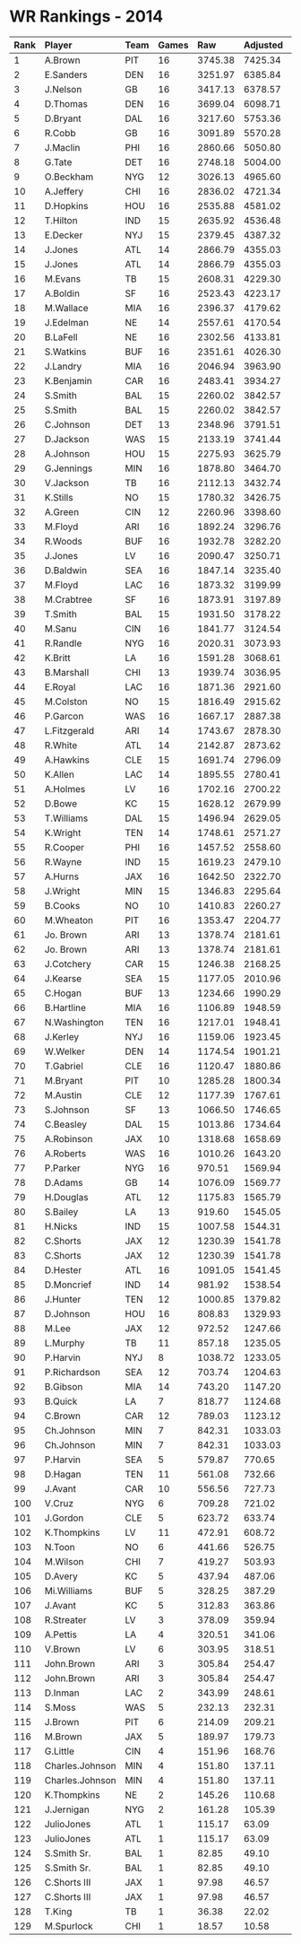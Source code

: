 # WR Rankings - 2014

| Rank | Player          | Team | Games | Raw     | Adjusted | Difficulty | Avg/Game | Typical | Consistency    | Trend    |
| :----| :---------------| :----| :-----| :-------| :--------| :----------| :--------| :-------| :--------------| :--------|
| 1    | A.Brown         | PIT  | 16    | 3745.38 | 7425.34  | 1.000      | 464.08   | 458.85  | 7/0/9          | +70.8%   |
| 2    | E.Sanders       | DEN  | 16    | 3251.97 | 6385.84  | 1.000      | 399.12   | 390.00  | 9/0/7          | +94.4%   |
| 3    | J.Nelson        | GB   | 16    | 3417.13 | 6378.57  | 1.000      | 398.66   | 421.66  | 9/0/7          | +114.6%  |
| 4    | D.Thomas        | DEN  | 16    | 3699.04 | 6098.71  | 1.000      | 381.17   | 401.94  | 7/4/5          | +102.9%  |
| 5    | D.Bryant        | DAL  | 16    | 3217.60 | 5753.36  | 1.000      | 359.59   | 364.20  | 8/0/8          | +129.1%  |
| 6    | R.Cobb          | GB   | 16    | 3091.89 | 5570.28  | 1.000      | 348.14   | 341.76  | 5/3/8          | +76.3%   |
| 7    | J.Maclin        | PHI  | 16    | 2860.66 | 5050.80  | 1.000      | 315.67   | 326.38  | 10/0/6         | +133.3%  |
| 8    | G.Tate          | DET  | 16    | 2748.18 | 5004.00  | 1.000      | 312.75   | 339.49  | 10/0/6         | +99.2%   |
| 9    | O.Beckham       | NYG  | 12    | 3026.13 | 4965.60  | 1.000      | 413.80   | 465.39  | 8/0/4          | +108.2%  |
| 10   | A.Jeffery       | CHI  | 16    | 2836.02 | 4721.34  | 1.000      | 295.08   | 293.79  | 8/1/7          | +121.5%  |
| 11   | D.Hopkins       | HOU  | 16    | 2535.88 | 4581.02  | 1.000      | 286.31   | 277.37  | 7/3/6          | +105.1%  |
| 12   | T.Hilton        | IND  | 15    | 2635.92 | 4536.48  | 1.000      | 302.43   | 273.09  | 6/2/7          | +168.9%  |
| 13   | E.Decker        | NYJ  | 15    | 2379.45 | 4387.32  | 1.000      | 292.49   | 243.94  | 6/0/9          | +188.9%  |
| 14   | J.Jones         | ATL  | 14    | 2866.79 | 4355.03  | 1.000      | 311.07   | 311.07  | None/None/None | None     |
| 15   | J.Jones         | ATL  | 14    | 2866.79 | 4355.03  | 1.000      | 311.07   | 311.07  | None/None/None | None     |
| 16   | M.Evans         | TB   | 15    | 2608.31 | 4229.30  | 1.000      | 281.95   | 253.66  | 7/2/6          | +97.5%   |
| 17   | A.Boldin        | SF   | 16    | 2523.43 | 4223.17  | 1.000      | 263.95   | 276.10  | 9/2/5          | +124.9%  |
| 18   | M.Wallace       | MIA  | 16    | 2396.37 | 4179.62  | 1.000      | 261.23   | 249.77  | 7/1/8          | +128.2%  |
| 19   | J.Edelman       | NE   | 14    | 2557.61 | 4170.54  | 1.000      | 297.90   | 284.66  | 6/0/8          | +120.1%  |
| 20   | B.LaFell        | NE   | 16    | 2302.56 | 4133.81  | 1.000      | 258.36   | 285.53  | 7/2/7          | +138.0%  |
| 21   | S.Watkins       | BUF  | 16    | 2351.61 | 4026.30  | 1.000      | 251.64   | 232.43  | 9/0/7          | +189.9%  |
| 22   | J.Landry        | MIA  | 16    | 2046.94 | 3963.90  | 1.000      | 247.74   | 242.48  | 7/1/8          | +136.2%  |
| 23   | K.Benjamin      | CAR  | 16    | 2483.41 | 3934.27  | 1.000      | 245.89   | 259.22  | 7/3/6          | +117.0%  |
| 24   | S.Smith         | BAL  | 15    | 2260.02 | 3842.57  | 1.000      | 256.17   | 87.62   | 8/1/7          | +163.3%  |
| 25   | S.Smith         | BAL  | 15    | 2260.02 | 3842.57  | 1.000      | 256.17   | 87.62   | 8/1/7          | +163.3%  |
| 26   | C.Johnson       | DET  | 13    | 2348.96 | 3791.51  | 1.000      | 291.65   | 305.39  | 7/1/5          | +177.4%  |
| 27   | D.Jackson       | WAS  | 15    | 2133.19 | 3741.44  | 1.000      | 249.43   | 261.28  | 7/2/6          | +182.6%  |
| 28   | A.Johnson       | HOU  | 15    | 2275.93 | 3625.79  | 1.000      | 241.72   | 228.13  | 6/2/7          | +97.3%   |
| 29   | G.Jennings      | MIN  | 16    | 1878.80 | 3464.70  | 1.000      | 216.54   | 204.87  | 5/3/8          | +114.7%  |
| 30   | V.Jackson       | TB   | 16    | 2112.13 | 3432.74  | 1.000      | 214.55   | 205.62  | 7/1/8          | +150.2%  |
| 31   | K.Stills        | NO   | 15    | 1780.32 | 3426.75  | 1.000      | 228.45   | 197.61  | 6/0/9          | +149.3%  |
| 32   | A.Green         | CIN  | 12    | 2260.96 | 3398.60  | 1.000      | 283.22   | 282.40  | 5/1/6          | +137.1%  |
| 33   | M.Floyd         | ARI  | 16    | 1892.24 | 3296.76  | 1.000      | 206.05   | 193.30  | 9/0/7          | +282.7%  |
| 34   | R.Woods         | BUF  | 16    | 1932.78 | 3282.20  | 1.000      | 205.14   | 214.61  | 8/1/7          | +198.3%  |
| 35   | J.Jones         | LV   | 16    | 2090.47 | 3250.71  | 1.000      | 203.17   | 226.38  | 9/2/5          | +146.1%  |
| 36   | D.Baldwin       | SEA  | 16    | 1847.14 | 3235.40  | 1.000      | 202.21   | 218.92  | 11/0/5         | +124.9%  |
| 37   | M.Floyd         | LAC  | 16    | 1873.32 | 3199.99  | 1.000      | 200.00   | 209.99  | 11/0/5         | +93.5%   |
| 38   | M.Crabtree      | SF   | 16    | 1873.91 | 3197.89  | 1.000      | 199.87   | 205.24  | 9/1/6          | +197.2%  |
| 39   | T.Smith         | BAL  | 15    | 1931.50 | 3178.22  | 1.000      | 211.88   | 213.79  | 7/2/6          | +206.5%  |
| 40   | M.Sanu          | CIN  | 16    | 1841.77 | 3124.54  | 1.000      | 195.28   | 203.13  | 9/0/7          | +298.4%  |
| 41   | R.Randle        | NYG  | 16    | 2020.31 | 3073.93  | 1.000      | 192.12   | 201.85  | 9/1/6          | +163.9%  |
| 42   | K.Britt         | LA   | 16    | 1591.28 | 3068.61  | 1.000      | 191.79   | 191.65  | 8/1/7          | +167.5%  |
| 43   | B.Marshall      | CHI  | 13    | 1939.74 | 3036.95  | 1.000      | 233.61   | 219.87  | 7/1/5          | INACTIVE |
| 44   | E.Royal         | LAC  | 16    | 1871.36 | 2921.60  | 1.000      | 182.60   | 182.65  | 8/1/7          | +237.3%  |
| 45   | M.Colston       | NO   | 15    | 1816.49 | 2915.62  | 1.000      | 194.37   | 196.03  | 9/1/5          | +64.7%   |
| 46   | P.Garcon        | WAS  | 16    | 1667.17 | 2887.38  | 1.000      | 180.46   | 187.57  | 10/1/5         | +222.0%  |
| 47   | L.Fitzgerald    | ARI  | 14    | 1743.67 | 2878.30  | 1.000      | 205.59   | 172.11  | 6/0/8          | +136.1%  |
| 48   | R.White         | ATL  | 14    | 2142.87 | 2873.62  | 1.000      | 205.26   | 215.29  | 7/0/7          | +101.3%  |
| 49   | A.Hawkins       | CLE  | 15    | 1691.74 | 2796.09  | 1.000      | 186.41   | 193.87  | 8/0/7          | +212.6%  |
| 50   | K.Allen         | LAC  | 14    | 1895.55 | 2780.41  | 1.000      | 198.60   | 183.74  | 6/2/6          | +186.0%  |
| 51   | A.Holmes        | LV   | 16    | 1702.16 | 2700.22  | 1.000      | 168.76   | 173.35  | 10/0/6         | +281.0%  |
| 52   | D.Bowe          | KC   | 15    | 1628.12 | 2679.99  | 1.000      | 178.67   | 168.70  | 7/1/7          | +111.3%  |
| 53   | T.Williams      | DAL  | 15    | 1496.94 | 2629.05  | 1.000      | 175.27   | 175.87  | 7/2/6          | +202.3%  |
| 54   | K.Wright        | TEN  | 14    | 1748.61 | 2571.27  | 1.000      | 183.66   | 182.42  | 8/0/6          | +141.7%  |
| 55   | R.Cooper        | PHI  | 16    | 1457.52 | 2558.60  | 1.000      | 159.91   | 181.15  | 11/1/4         | +155.7%  |
| 56   | R.Wayne         | IND  | 15    | 1619.23 | 2479.10  | 1.000      | 165.27   | 168.94  | 9/0/6          | +139.8%  |
| 57   | A.Hurns         | JAX  | 16    | 1642.50 | 2322.70  | 1.000      | 145.17   | 134.04  | 8/2/6          | +227.4%  |
| 58   | J.Wright        | MIN  | 15    | 1346.83 | 2295.64  | 1.000      | 153.04   | 117.85  | 7/2/6          | +296.4%  |
| 59   | B.Cooks         | NO   | 10    | 1410.83 | 2260.27  | 1.000      | 226.03   | 218.08  | 5/0/5          | INACTIVE |
| 60   | M.Wheaton       | PIT  | 16    | 1353.47 | 2204.77  | 1.000      | 137.80   | 144.80  | 8/0/8          | +120.2%  |
| 61   | Jo. Brown       | ARI  | 13    | 1378.74 | 2181.61  | 1.000      | 167.82   | 153.07  | 7/2/7          | +175.9%  |
| 62   | Jo. Brown       | ARI  | 13    | 1378.74 | 2181.61  | 1.000      | 167.82   | 153.07  | 7/2/7          | +175.9%  |
| 63   | J.Cotchery      | CAR  | 15    | 1246.38 | 2168.25  | 1.000      | 144.55   | 146.76  | 7/2/6          | +128.5%  |
| 64   | J.Kearse        | SEA  | 15    | 1177.05 | 2010.96  | 1.000      | 134.06   | 122.36  | 6/0/9          | +204.1%  |
| 65   | C.Hogan         | BUF  | 13    | 1234.66 | 1990.29  | 1.000      | 153.10   | 154.51  | 6/2/5          | +517.7%  |
| 66   | B.Hartline      | MIA  | 16    | 1106.89 | 1948.59  | 1.000      | 121.79   | 113.61  | 6/0/10         | +299.5%  |
| 67   | N.Washington    | TEN  | 16    | 1217.01 | 1948.41  | 1.000      | 121.78   | 116.46  | 8/1/7          | +285.7%  |
| 68   | J.Kerley        | NYJ  | 16    | 1159.06 | 1923.45  | 1.000      | 120.22   | 132.18  | 11/0/5         | +232.8%  |
| 69   | W.Welker        | DEN  | 14    | 1174.54 | 1901.21  | 1.000      | 135.80   | 150.02  | 9/0/5          | +148.0%  |
| 70   | T.Gabriel       | CLE  | 16    | 1120.47 | 1880.86  | 1.000      | 117.55   | 121.83  | 9/1/6          | +335.0%  |
| 71   | M.Bryant        | PIT  | 10    | 1285.28 | 1800.34  | 1.000      | 180.03   | 190.34  | 6/0/4          | +179.0%  |
| 72   | M.Austin        | CLE  | 12    | 1177.39 | 1767.61  | 1.000      | 147.30   | 154.03  | 8/0/4          | INACTIVE |
| 73   | S.Johnson       | SF   | 13    | 1066.50 | 1746.65  | 1.000      | 134.36   | 123.83  | 5/3/5          | INACTIVE |
| 74   | C.Beasley       | DAL  | 15    | 1013.86 | 1734.64  | 1.000      | 115.64   | 99.93   | 7/0/8          | +281.9%  |
| 75   | A.Robinson      | JAX  | 10    | 1318.68 | 1658.69  | 1.000      | 165.87   | 173.38  | 5/1/4          | INACTIVE |
| 76   | A.Roberts       | WAS  | 16    | 1010.26 | 1643.20  | 1.000      | 102.70   | 106.22  | 9/1/6          | +162.9%  |
| 77   | P.Parker        | NYG  | 16    | 970.51  | 1569.94  | 1.000      | 98.12    | 92.23   | 9/0/7          | +240.5%  |
| 78   | D.Adams         | GB   | 14    | 1076.09 | 1569.77  | 1.000      | 112.13   | 104.72  | 9/1/4          | +244.6%  |
| 79   | H.Douglas       | ATL  | 12    | 1175.83 | 1565.79  | 1.000      | 130.48   | 117.17  | 6/3/3          | +129.9%  |
| 80   | S.Bailey        | LA   | 13    | 919.60  | 1545.05  | 1.000      | 118.85   | 77.33   | 6/1/6          | +541.2%  |
| 81   | H.Nicks         | IND  | 15    | 1007.58 | 1544.31  | 1.000      | 102.95   | 99.14   | 7/0/8          | +263.9%  |
| 82   | C.Shorts        | JAX  | 12    | 1230.39 | 1541.78  | 1.000      | 128.48   | 44.39   | 6/2/5          | +148.3%  |
| 83   | C.Shorts        | JAX  | 12    | 1230.39 | 1541.78  | 1.000      | 128.48   | 44.39   | 6/2/5          | +148.3%  |
| 84   | D.Hester        | ATL  | 16    | 1091.05 | 1541.45  | 1.000      | 96.34    | 90.67   | 9/0/7          | +291.4%  |
| 85   | D.Moncrief      | IND  | 14    | 981.92  | 1538.54  | 1.000      | 109.90   | 79.99   | 8/0/6          | +588.5%  |
| 86   | J.Hunter        | TEN  | 12    | 1000.85 | 1379.82  | 1.000      | 114.98   | 106.58  | 6/0/6          | INACTIVE |
| 87   | D.Johnson       | HOU  | 16    | 808.83  | 1329.93  | 1.000      | 83.12    | 87.40   | 9/0/7          | +217.4%  |
| 88   | M.Lee           | JAX  | 12    | 972.52  | 1247.66  | 1.000      | 103.97   | 114.64  | 8/0/4          | +202.9%  |
| 89   | L.Murphy        | TB   | 11    | 857.18  | 1235.05  | 1.000      | 112.28   | 119.96  | 7/0/4          | +465.1%  |
| 90   | P.Harvin        | NYJ  | 8     | 1038.72 | 1233.05  | 1.000      | 154.13   | 123.62  | 4/3/6          | +200.2%  |
| 91   | P.Richardson    | SEA  | 12    | 703.74  | 1204.63  | 1.000      | 100.39   | 99.13   | 6/1/5          | +330.6%  |
| 92   | B.Gibson        | MIA  | 14    | 743.20  | 1147.20  | 1.000      | 81.94    | 78.97   | 7/1/6          | +144.6%  |
| 93   | B.Quick         | LA   | 7     | 818.77  | 1124.68  | 1.000      | 160.67   | 153.02  | 3/0/4          | INACTIVE |
| 94   | C.Brown         | CAR  | 12    | 789.03  | 1123.12  | 1.000      | 93.59    | 111.60  | 8/1/3          | +155.4%  |
| 95   | Ch.Johnson      | MIN  | 7     | 842.31  | 1033.03  | 1.000      | 147.58   | 147.58  | None/None/None | None     |
| 96   | Ch.Johnson      | MIN  | 7     | 842.31  | 1033.03  | 1.000      | 147.58   | 147.58  | None/None/None | None     |
| 97   | P.Harvin        | SEA  | 5     | 579.87  | 770.65   | 1.000      | 154.13   | 123.62  | 4/3/6          | +200.2%  |
| 98   | D.Hagan         | TEN  | 11    | 561.08  | 732.66   | 1.000      | 66.61    | 78.39   | 8/0/3          | +441.4%  |
| 99   | J.Avant         | CAR  | 10    | 556.56  | 727.73   | 1.000      | 72.77    | 69.35   | 10/0/5         | +325.6%  |
| 100  | V.Cruz          | NYG  | 6     | 709.28  | 721.02   | 1.000      | 120.17   | 128.72  | 4/0/2          | INACTIVE |
| 101  | J.Gordon        | CLE  | 5     | 623.72  | 633.74   | 1.000      | 126.75   | 120.96  | 3/0/2          | N/A      |
| 102  | K.Thompkins     | LV   | 11    | 472.91  | 608.72   | 1.000      | 55.34    | 47.76   | 7/2/4          | +923.1%  |
| 103  | N.Toon          | NO   | 6     | 441.66  | 526.75   | 1.000      | 87.79    | 90.60   | 2/1/3          | +41.3%   |
| 104  | M.Wilson        | CHI  | 7     | 419.27  | 503.93   | 1.000      | 71.99    | 70.72   | 5/0/2          | +239.3%  |
| 105  | D.Avery         | KC   | 5     | 437.94  | 487.06   | 1.000      | 97.41    | 73.66   | 3/0/2          | INACTIVE |
| 106  | Mi.Williams     | BUF  | 5     | 328.25  | 387.29   | 1.000      | 77.46    | 69.11   | 3/0/2          | INACTIVE |
| 107  | J.Avant         | KC   | 5     | 312.83  | 363.86   | 1.000      | 72.77    | 69.35   | 10/0/5         | +325.6%  |
| 108  | R.Streater      | LV   | 3     | 378.09  | 359.94   | 1.000      | 119.98   | 119.98  | 2/0/1          | INACTIVE |
| 109  | A.Pettis        | LA   | 4     | 320.51  | 341.06   | 1.000      | 85.27    | 92.93   | 2/1/1          | INACTIVE |
| 110  | V.Brown         | LV   | 6     | 303.95  | 318.51   | 1.000      | 53.08    | 53.95   | 3/0/3          | +75.5%   |
| 111  | John.Brown      | ARI  | 3     | 305.84  | 254.47   | 1.000      | 84.82    | 84.82   | None/None/None | None     |
| 112  | John.Brown      | ARI  | 3     | 305.84  | 254.47   | 1.000      | 84.82    | 84.82   | None/None/None | None     |
| 113  | D.Inman         | LAC  | 2     | 343.99  | 248.61   | 1.000      | 124.31   | 124.31  | 0/2/0          | N/A      |
| 114  | S.Moss          | WAS  | 5     | 232.13  | 232.31   | 1.000      | 46.46    | 45.16   | 2/0/3          | N/A      |
| 115  | J.Brown         | PIT  | 6     | 214.09  | 209.21   | 1.000      | 34.87    | 34.08   | 3/0/3          | INACTIVE |
| 116  | M.Brown         | JAX  | 5     | 189.97  | 179.73   | 1.000      | 35.95    | 35.22   | 3/0/2          | INACTIVE |
| 117  | G.Little        | CIN  | 4     | 151.96  | 168.76   | 1.000      | 42.19    | 61.73   | 3/0/1          | INACTIVE |
| 118  | Charles.Johnson | MIN  | 4     | 151.80  | 137.11   | 1.000      | 34.28    | 92.10   | 6/1/4          | +278.7%  |
| 119  | Charles.Johnson | MIN  | 4     | 151.80  | 137.11   | 1.000      | 34.28    | 92.10   | 6/1/4          | +278.7%  |
| 120  | K.Thompkins     | NE   | 2     | 145.26  | 110.68   | 1.000      | 55.34    | 47.76   | 7/2/4          | +923.1%  |
| 121  | J.Jernigan      | NYG  | 2     | 161.28  | 105.39   | 1.000      | 52.70    | 52.70   | 1/0/1          | INACTIVE |
| 122  | JulioJones      | ATL  | 1     | 115.17  | 63.09    | 1.000      | 63.09    | 285.36  | 7/2/6          | +111.6%  |
| 123  | JulioJones      | ATL  | 1     | 115.17  | 63.09    | 1.000      | 63.09    | 285.36  | 7/2/6          | +111.6%  |
| 124  | S.Smith Sr.     | BAL  | 1     | 82.85   | 49.10    | 1.000      | 49.10    | 49.10   | None/None/None | None     |
| 125  | S.Smith Sr.     | BAL  | 1     | 82.85   | 49.10    | 1.000      | 49.10    | 49.10   | None/None/None | None     |
| 126  | C.Shorts III    | JAX  | 1     | 97.98   | 46.57    | 1.000      | 46.57    | 46.57   | None/None/None | None     |
| 127  | C.Shorts III    | JAX  | 1     | 97.98   | 46.57    | 1.000      | 46.57    | 46.57   | None/None/None | None     |
| 128  | T.King          | TB   | 1     | 36.38   | 22.02    | 1.000      | 22.02    | 22.02   | 0/1/0          | N/A      |
| 129  | M.Spurlock      | CHI  | 1     | 18.57   | 10.58    | 1.000      | 10.58    | 10.58   | 0/1/0          | INACTIVE |

